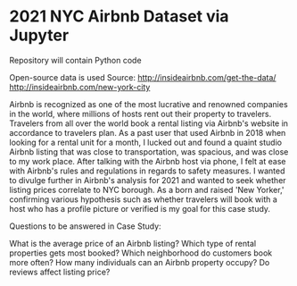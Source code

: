 # 2021 NYC Airbnb Dataset via Jupyter

Repository will contain Python code

Open-source data is used
Source: http://insideairbnb.com/get-the-data/
        http://insideairbnb.com/new-york-city
        
Airbnb is recognized as one of the most lucrative and renowned companies in the world, where millions of hosts rent out their property to travelers. Travelers from all over the world book a rental listing via Airbnb's website in accordance to travelers plan. As a past user that used Airbnb in 2018 when looking for a rental unit for a month, I lucked out and found a quaint studio Airbnb listing that was close to transportation, was spacious, and was close to my work place. After talking with the Airbnb host via phone, I felt at ease with Airbnb's rules and regulations in regards to safety measures. I wanted to divulge further in Airbnb's analysis for 2021 and wanted to seek whether listing prices correlate to NYC borough. As a born and raised 'New Yorker,' confirming various hypothesis such as whether travelers will book with a host who has a profile picture or verified is my goal for this case study. 

Questions to be answered in Case Study: 

What is the average price of an Airbnb listing?
Which type of rental properties gets most booked?
Which neighborhood do customers book more often?
How many individuals can an Airbnb property occupy?
Do reviews affect listing price?
